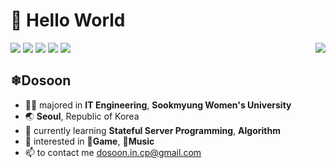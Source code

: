 # 👋 Hello World
<img src="https://img.shields.io/badge/-C-A8B9CC?style=flat&logo=C&logoColor=white"> <img src="https://img.shields.io/badge/-C++-00599C?style=flat&logo=Cplusplus&logoColor=white"> <img src="https://img.shields.io/badge/-Python-3776AB?style=flat&logo=Python&logoColor=white"> <img src="https://img.shields.io/badge/-JAVA-007396?style=flat&logo=OpenJDK&logoColor=white"> <img src="https://img.shields.io/badge/-Android-3DDC84?style=flat&logo=Android&logoColor=white"> 
<img align='right' src="http://mazassumnida.wtf/api/v2/generate_badge?boj=dosoon_in_cp">
## ❄Dosoon
- 👩‍🎓 majored in **IT Engineering**, **Sookmyung Women's University**
- 🌏 **Seoul**, Republic of Korea
- 🌱 currently learning **Stateful Server Programming**, **Algorithm**
- 👀 interested in **👾Game**, **🎵Music**
- 📫 to contact me dosoon.in.cp@gmail.com

<!---
Dosoon/Dosoon is a ✨ special ✨ repository because its `README.md` (this file) appears on your GitHub profile.
You can click the Preview link to take a look at your changes.
--->
